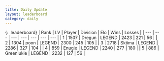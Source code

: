 ```yaml
---
title: Daily Update
layout: leaderboard
category: daily
---
```


{: .leaderboard}
| Rank | LV | Player | Division | Elo | Wins | Losses |
| --- | --- | --- | --- | --- | --- | --- |
| <span data-change="0">1</span> | 1507 | <span title="ID: 337810">Dregun</span> | LEGEND | <span data-change="0">2423</span> | <span data-change="0">221</span> | <span data-change="0">56</span> |
| <span data-change="1">2</span> | 1304 | <span title="ID: 540690">poon</span> | LEGEND | <span data-change="25">2300</span> | <span data-change="18">245</span> | <span data-change="7">105</span> |
| <span data-change="-1">3</span> | 2718 | <span title="ID: 353063">Sktima</span> | LEGEND | <span data-change="-65">2286</span> | <span data-change="29">327</span> | <span data-change="15">104</span> |
| <span data-change="1">4</span> | 859 | <span title="ID: 623502">Enugie</span> | LEGEND | <span data-change="-18">2240</span> | <span data-change="12">277</span> | <span data-change="7">180</span> |
| <span data-change="1">5</span> | 886 | <span title="ID: 540">Greenlukie</span> | LEGEND | <span data-change="0">2232</span> | <span data-change="0">127</span> | <span data-change="0">56</span> |